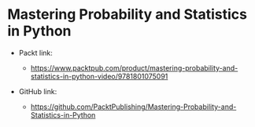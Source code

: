 # Mastering Probability and Statistics in Python

- Packt link:
    - https://www.packtpub.com/product/mastering-probability-and-statistics-in-python-video/9781801075091

- GitHub link:
    - https://github.com/PacktPublishing/Mastering-Probability-and-Statistics-in-Python